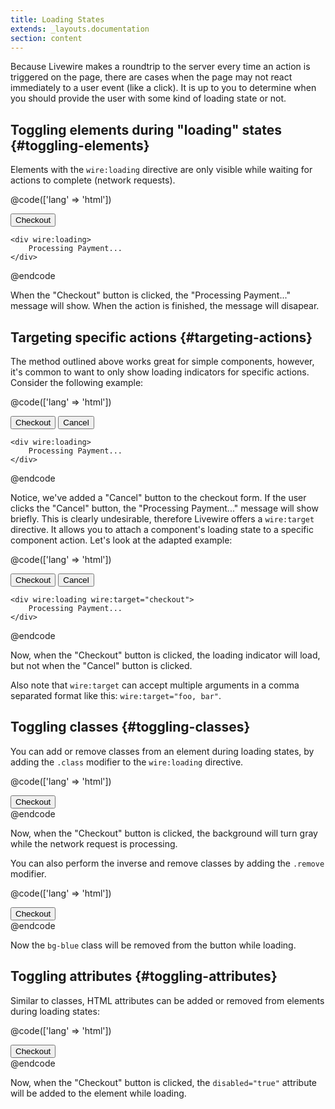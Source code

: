 ```yaml
---
title: Loading States
extends: _layouts.documentation
section: content
---
```


Because Livewire makes a roundtrip to the server every time an action is triggered on the page, there are cases when the page may not react immediately to a user event (like a click). It is up to you to determine when you should provide the user with some kind of loading state or not.

## Toggling elements during "loading" states {#toggling-elements}

Elements with the `wire:loading` directive are only visible while waiting for actions to complete (network requests).

@code(['lang' => 'html'])
<div>
    <button wire:click="checkout">Checkout</button>

    <div wire:loading>
        Processing Payment...
    </div>
</div>
@endcode

When the "Checkout" button is clicked, the "Processing Payment..." message will show. When the action is finished, the message will disapear.

## Targeting specific actions {#targeting-actions}
The method outlined above works great for simple components, however, it's common to want to only show loading indicators for specific actions. Consider the following example:

@code(['lang' => 'html'])
<div>
    <button wire:click="checkout">Checkout</button>
    <button wire:click="cancel">Cancel</button>

    <div wire:loading>
        Processing Payment...
    </div>
</div>
@endcode

Notice, we've added a "Cancel" button to the checkout form. If the user clicks the "Cancel" button, the "Processing Payment..." message will show briefly. This is clearly undesirable, therefore Livewire offers a `wire:target` directive. It allows you to attach a component's loading state to a specific component action. Let's look at the adapted example:

@code(['lang' => 'html'])
<div>
    <button wire:click="checkout">Checkout</button>
    <button wire:click="cancel">Cancel</button>

    <div wire:loading wire:target="checkout">
        Processing Payment...
    </div>
</div>
@endcode

Now, when the "Checkout" button is clicked, the loading indicator will load, but not when the "Cancel" button is clicked.

Also note that `wire:target` can accept multiple arguments in a comma separated format like this: `wire:target="foo, bar"`.

## Toggling classes {#toggling-classes}

You can add or remove classes from an element during loading states, by adding the `.class` modifier to the `wire:loading` directive.

@code(['lang' => 'html'])
<div>
    <button wire:click="checkout" wire:loading.class="bg-gray">
        Checkout
    </button>
</div>
@endcode

Now, when the "Checkout" button is clicked, the background will turn gray while the network request is processing.

You can also perform the inverse and remove classes by adding the `.remove` modifier.

@code(['lang' => 'html'])
<div>
    <button wire:click="checkout" wire:loading.class.remove="bg-blue" class="bg-blue">
        Checkout
    </button>
</div>
@endcode

Now the `bg-blue` class will be removed from the button while loading.

## Toggling attributes {#toggling-attributes}

Similar to classes, HTML attributes can be added or removed from elements during loading states:

@code(['lang' => 'html'])
<div>
    <button wire:click="checkout" wire:loading.attr="disabled">
        Checkout
    </button>
</div>
@endcode

Now, when the "Checkout" button is clicked, the `disabled="true"` attribute will be added to the element while loading.
